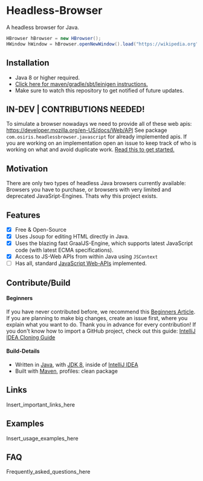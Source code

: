 # Headless-Browser
A headless browser for Java.
```java
HBrowser hBrowser = new HBrowser();
HWindow hWindow = hBrowser.openNewWindow().load("https://wikipedia.org");
```

## Installation
 - Java 8 or higher required.
 - [Click here for maven/gradle/sbt/leinigen instructions.](https://jitpack.io/#Osiris-Team/Headless-Browser)
 - Make sure to watch this repository to get notified of future updates.

## IN-DEV | CONTRIBUTIONS NEEDED!
To simulate a browser nowadays we need to provide all of these web apis: https://developer.mozilla.org/en-US/docs/Web/API
See package `com.osiris.headlessbrowser.javascript` for already implemented apis.
If you are working on an implementation open an issue to keep track of who is working on what and avoid duplicate work.
[Read this to get started.](how-to-implement-a-js-web-api.md)

## Motivation
There are only two types of headless Java browsers currently available:
Browsers you have to purchase, or browsers with very limited and deprecated JavaSript-Engines.
Thats why this project exists.

## Features
 - [x] Free & Open-Source
 - [x] Uses Jsoup for editing HTML directly in Java.
 - [x] Uses the blazing fast GraalJS-Engine, which supports latest JavaScript code (with latest ECMA specifications).
 - [x] Access to JS-Web APIs from within Java using `JSContext`
 - [ ] Has all, standard [JavaScript Web-APIs](https://developer.mozilla.org/en-US/docs/Web/API) implemented.

## Contribute/Build

#### Beginners
If you have never contributed before, we recommend this [Beginners Article](https://www.jetbrains.com/help/idea/contribute-to-projects.html). 
If you are planning to make big changes, create an issue first, where you explain what you want to do. Thank you in advance for every
contribution!
If you don't know how to import a GitHub project, check out this guide: [IntelliJ IDEA Cloning Guide](https://blog.jetbrains.com/idea/2020/10/clone-a-project-from-github/)

#### Build-Details
  - Written in [Java](https://java.com/), with [JDK 8](https://www.oracle.com/java/technologies/javase/javase-jdk8-downloads.html), inside of [IntelliJ IDEA](https://www.jetbrains.com/idea/)
  - Built with [Maven](https://maven.apache.org/), profiles: clean package

## Links
Insert_important_links_here

## Examples
Insert_usage_examples_here

## FAQ
Frequently_asked_questions_here

